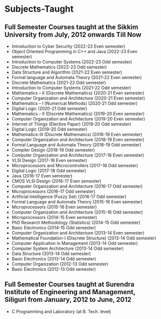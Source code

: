 # Subjects-Taught


## Full Semester Courses taught at the Sikkim University from July, 2012 onwards Till Now

*   Introduction to Cyber Security (2022-23 Even semester)
*   Object Oriented Programming in C++ and Java (2022-23 Even semester)
*   Introduction to Computer Systems (2022-23 Odd semester)
*   Discrete Mathematics (2022-23 Odd semester)
*  Data Structure and Algorithm (2021-22 Even semester)
*   Formal language and Automata Theory (2021-22 Even semester)
*   Discrete Mathematics (2021-22 Odd semester)
*   Introduction to Computer Systems (2021-22 Odd semester)
*   Mathematics – II (Discrete Mathematics) (2020-21 Even semester)
*   Computer Organization and Architecture (2020-21 Even semester)
*   Mathematics – I (Numerical Methods) (2020-21 Odd semester)
*   Digital Logic (2020-21 Odd semester)
*   Mathematics – II (Discrete Mathematics) (2019-20 Even semester)
*   Computer Organization and Architecture (2019-20 Even semester)
*   Internet of Things (Elective Paper) (2019-20 Odd semester)
*   Digital Logic (2019-20 Odd semester)
*   Mathematics-III (Discrete Mathematics) (2018-19 Even semester)
*   Computer Organization and Architecture (2018-19 Even semester)
*   Formal Language and Automata Theory (2018-19 Odd semester)
*   Compiler Design (2018-19 Odd semester)
*   Computer Organization and Architecture (2017-18 Even semester)
*   VLSI Design (2017-18 Even semester)
*   Microprocessors and Microcontrollers (2017-18 Odd semester)
*   Digital Logic (2017-18 Odd semester)
*   Java (2016-17 Even semester)
*   CMOS VLSI Design (2016-17 Even semester)
*   Computer Organization and Architecture (2016-17 Odd semester)
*   Microprocessors (2016-17 Odd semester)
*   Artificial Intelligence (Fuzzy Set) (2016-17 Odd semester)
*   Formal Language and Automata Theory (2015-16 Even semester)
*   Microprocessors (2015-16 Even semester)
*   Computer Organization and Architecture (2015-16 Odd semester)
*   Microprocessors (2014-15 Even semester)
*   PhD Research Methodology (Statistics) (2014-15 Odd semester)
*   Basic Electronics (2014-15 Odd semester)
*   Computer Organization and Architecture (2013-14 Even semester)
*   Mathematical Foundation-I (Discrete Structure) (2013-14 Odd semester)
*   Computer Application in Management (2013-14 Odd semester)
*   Computer System Architecture (2013-14 Odd semester)
*   Data Structure (2013-14 Odd semester)
*   Basic Electronics (2013-14 Odd semester)
*   Computer Organization (2012-13 Odd semester)
*   Basic Electronics (2012-13 Odd semester)


## Full Semester Courses taught at Surendra Institute of Engineering and Management, Siliguri from January, 2012 to June, 2012

*   C Programming and Laboratory (at B. Tech. level)
